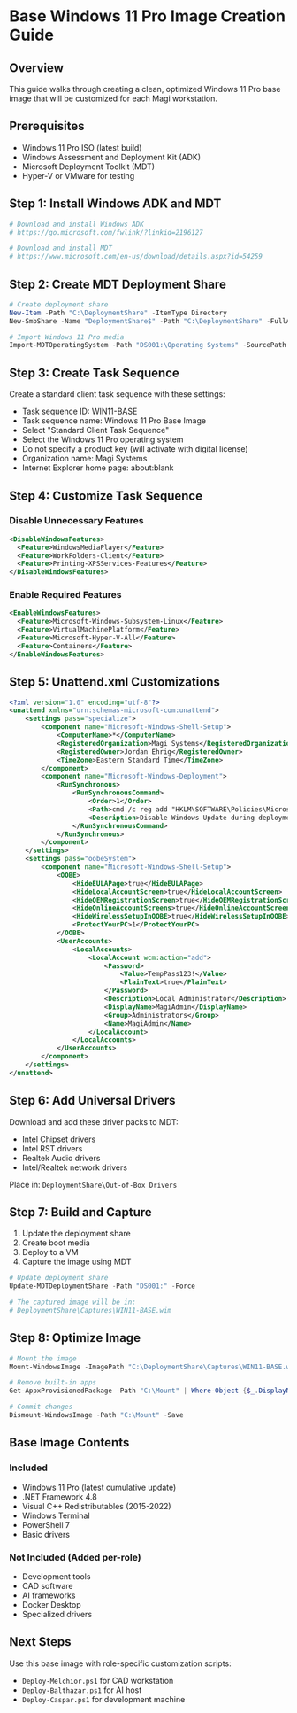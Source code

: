 # Base Windows 11 Pro Image Creation Guide

## Overview
This guide walks through creating a clean, optimized Windows 11 Pro base image that will be customized for each Magi workstation.

## Prerequisites
- Windows 11 Pro ISO (latest build)
- Windows Assessment and Deployment Kit (ADK)
- Microsoft Deployment Toolkit (MDT)
- Hyper-V or VMware for testing

## Step 1: Install Windows ADK and MDT

```powershell
# Download and install Windows ADK
# https://go.microsoft.com/fwlink/?linkid=2196127

# Download and install MDT
# https://www.microsoft.com/en-us/download/details.aspx?id=54259
```

## Step 2: Create MDT Deployment Share

```powershell
# Create deployment share
New-Item -Path "C:\DeploymentShare" -ItemType Directory
New-SmbShare -Name "DeploymentShare$" -Path "C:\DeploymentShare" -FullAccess "Everyone"

# Import Windows 11 Pro media
Import-MDTOperatingSystem -Path "DS001:\Operating Systems" -SourcePath "D:\" -DestinationFolder "Windows 11 Pro x64"
```

## Step 3: Create Task Sequence

Create a standard client task sequence with these settings:
- Task sequence ID: WIN11-BASE
- Task sequence name: Windows 11 Pro Base Image
- Select "Standard Client Task Sequence"
- Select the Windows 11 Pro operating system
- Do not specify a product key (will activate with digital license)
- Organization name: Magi Systems
- Internet Explorer home page: about:blank

## Step 4: Customize Task Sequence

### Disable Unnecessary Features
```xml
<DisableWindowsFeatures>
  <Feature>WindowsMediaPlayer</Feature>
  <Feature>WorkFolders-Client</Feature>
  <Feature>Printing-XPSServices-Features</Feature>
</DisableWindowsFeatures>
```

### Enable Required Features
```xml
<EnableWindowsFeatures>
  <Feature>Microsoft-Windows-Subsystem-Linux</Feature>
  <Feature>VirtualMachinePlatform</Feature>
  <Feature>Microsoft-Hyper-V-All</Feature>
  <Feature>Containers</Feature>
</EnableWindowsFeatures>
```

## Step 5: Unattend.xml Customizations

```xml
<?xml version="1.0" encoding="utf-8"?>
<unattend xmlns="urn:schemas-microsoft-com:unattend">
    <settings pass="specialize">
        <component name="Microsoft-Windows-Shell-Setup">
            <ComputerName>*</ComputerName>
            <RegisteredOrganization>Magi Systems</RegisteredOrganization>
            <RegisteredOwner>Jordan Ehrig</RegisteredOwner>
            <TimeZone>Eastern Standard Time</TimeZone>
        </component>
        <component name="Microsoft-Windows-Deployment">
            <RunSynchronous>
                <RunSynchronousCommand>
                    <Order>1</Order>
                    <Path>cmd /c reg add "HKLM\SOFTWARE\Policies\Microsoft\Windows\WindowsUpdate" /v DoNotConnectToWindowsUpdateInternetLocations /t REG_DWORD /d 1 /f</Path>
                    <Description>Disable Windows Update during deployment</Description>
                </RunSynchronousCommand>
            </RunSynchronous>
        </component>
    </settings>
    <settings pass="oobeSystem">
        <component name="Microsoft-Windows-Shell-Setup">
            <OOBE>
                <HideEULAPage>true</HideEULAPage>
                <HideLocalAccountScreen>true</HideLocalAccountScreen>
                <HideOEMRegistrationScreen>true</HideOEMRegistrationScreen>
                <HideOnlineAccountScreens>true</HideOnlineAccountScreens>
                <HideWirelessSetupInOOBE>true</HideWirelessSetupInOOBE>
                <ProtectYourPC>1</ProtectYourPC>
            </OOBE>
            <UserAccounts>
                <LocalAccounts>
                    <LocalAccount wcm:action="add">
                        <Password>
                            <Value>TempPass123!</Value>
                            <PlainText>true</PlainText>
                        </Password>
                        <Description>Local Administrator</Description>
                        <DisplayName>MagiAdmin</DisplayName>
                        <Group>Administrators</Group>
                        <Name>MagiAdmin</Name>
                    </LocalAccount>
                </LocalAccounts>
            </UserAccounts>
        </component>
    </settings>
</unattend>
```

## Step 6: Add Universal Drivers

Download and add these driver packs to MDT:
- Intel Chipset drivers
- Intel RST drivers  
- Realtek Audio drivers
- Intel/Realtek network drivers

Place in: `DeploymentShare\Out-of-Box Drivers`

## Step 7: Build and Capture

1. Update the deployment share
2. Create boot media
3. Deploy to a VM
4. Capture the image using MDT

```powershell
# Update deployment share
Update-MDTDeploymentShare -Path "DS001:" -Force

# The captured image will be in:
# DeploymentShare\Captures\WIN11-BASE.wim
```

## Step 8: Optimize Image

```powershell
# Mount the image
Mount-WindowsImage -ImagePath "C:\DeploymentShare\Captures\WIN11-BASE.wim" -Path "C:\Mount" -Index 1

# Remove built-in apps
Get-AppxProvisionedPackage -Path "C:\Mount" | Where-Object {$_.DisplayName -like "*Xbox*" -or $_.DisplayName -like "*Zune*" -or $_.DisplayName -like "*Solitaire*"} | Remove-AppxProvisionedPackage

# Commit changes
Dismount-WindowsImage -Path "C:\Mount" -Save
```

## Base Image Contents

### Included
- Windows 11 Pro (latest cumulative update)
- .NET Framework 4.8
- Visual C++ Redistributables (2015-2022)
- Windows Terminal
- PowerShell 7
- Basic drivers

### Not Included (Added per-role)
- Development tools
- CAD software
- AI frameworks
- Docker Desktop
- Specialized drivers

## Next Steps

Use this base image with role-specific customization scripts:
- `Deploy-Melchior.ps1` for CAD workstation
- `Deploy-Balthazar.ps1` for AI host
- `Deploy-Caspar.ps1` for development machine